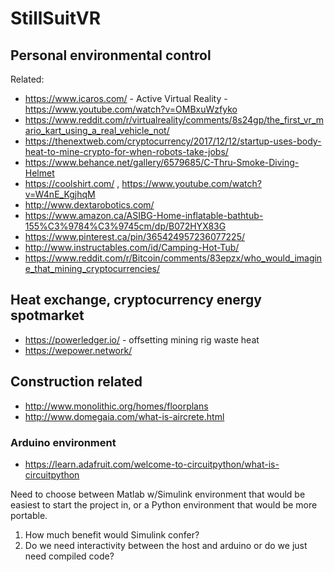 # StillSuitVR  

## Personal environmental control 

Related:  
 - https://www.icaros.com/ - Active Virtual Reality - https://www.youtube.com/watch?v=OMBxuWzfyko  
 - https://www.reddit.com/r/virtualreality/comments/8s24gp/the_first_vr_mario_kart_using_a_real_vehicle_not/  
 - https://thenextweb.com/cryptocurrency/2017/12/12/startup-uses-body-heat-to-mine-crypto-for-when-robots-take-jobs/  
 - https://www.behance.net/gallery/6579685/C-Thru-Smoke-Diving-Helmet  
 - https://coolshirt.com/ , https://www.youtube.com/watch?v=W4nE_KgjhqM  
 - http://www.dextarobotics.com/  
 - https://www.amazon.ca/ASIBG-Home-inflatable-bathtub-155%C3%9784%C3%9745cm/dp/B072HYX83G  
 - https://www.pinterest.ca/pin/365424957236077225/  
 - http://www.instructables.com/id/Camping-Hot-Tub/  
 - https://www.reddit.com/r/Bitcoin/comments/83epzx/who_would_imagine_that_mining_cryptocurrencies/  
 
## Heat exchange, cryptocurrency energy spotmarket  

 - https://powerledger.io/ - offsetting mining rig waste heat  
 - https://wepower.network/  

## Construction related  

 - http://www.monolithic.org/homes/floorplans  
 - http://www.domegaia.com/what-is-aircrete.html  
 

### Arduino environment  

 - https://learn.adafruit.com/welcome-to-circuitpython/what-is-circuitpython  
 
Need to choose between Matlab w/Simulink environment that would be easiest to start the project in, or a Python environment that would be more portable.  

1. How much benefit would Simulink confer?  
2. Do we need interactivity between the host and arduino or do we just need compiled code?
